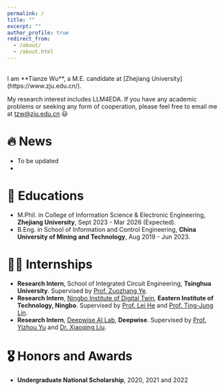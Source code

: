 ```yaml
---
permalink: /
title: ""
excerpt: ""
author_profile: true
redirect_from: 
  - /about/
  - /about.html
---
```


<span class='anchor' id='about-me'></span>

<br>
 I am **Tianze Wu**, a M.E. candidate at [Zhejiang University](https://www.zju.edu.cn/).

 My research interest includes LLM4EDA. If you have any academic problems or seeking any form of cooperation, please feel free to email me at [tzw@zju.edu.cn](tzw@zju.edu.cn) 😃

# 🔥 News

- To be updated
- 

# 📖 Educations

- M.Phil. in College of Information Science & Electronic Engineering, **Zhejiang University**, Sept 2023 - Mar 2026 (Expected).
- B.Eng. in School of Information and Control Engineering, **China University of Mining and Technology**, Aug 2019 - Jun 2023.

# 👨‍💼 Internships

- **Research Intern**, School of Integrated Circuit Engineering, **Tsinghua University**. Supervised by [Prof. Zuozhang Ye](https://www.ime.tsinghua.edu.cn/info/1014/1778.htm).
- **Research Intern**, [Ningbo Institute of Digital Twin](https://idt.eitech.edu.cn/), **Eastern Institute of Technology, Ningbo**. Supervised by [Prof. Lei He](https://scholar.google.com/citations?user=n_N-PJkAAAAJ&hl=en) and [Prof. Ting-Jung Lin](https://ieeexplore.ieee.org/author/37090062293).
- **Research Intern**, [Deepwise AI Lab](https://www.deepwise.com/), **Deepwise**. Supervised by [Prof. Yizhou Yu](https://scholar.google.com/citations?user=n_N-PJkAAAAJ&hl=en) and [Dr. Xiaoqing Liu](https://scholar.google.com/citations?user=Kdas6moAAAAJ&hl=en).

# 🎖 Honors and Awards

- **Undergraduate National Scholarship**, 2020, 2021 and 2022
